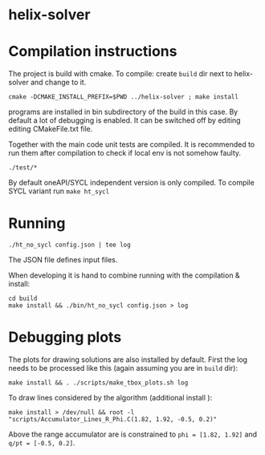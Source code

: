 # helix-solver

# Compilation instructions
The project is build with cmake.
To compile: create `build` dir next to helix-solver and change to it.
```
cmake -DCMAKE_INSTALL_PREFIX=$PWD ../helix-solver ; make install
```
programs are installed in bin subdirectory of the build in this case.
By default a lot of debugging is enabled.
It can be switched off by editing editing CMakeFile.txt file.

Together with the main code unit tests are compiled.
It is recommended to run them after compilation to check if local env is not somehow faulty.
```
./test/*
```

By default oneAPI/SYCL independent version is only compiled.
To compile SYCL variant run `make ht_sycl`

# Running
```
./ht_no_sycl config.json | tee log
```
The JSON file defines input files.

When developing it is hand to combine running with the compilation & install:
```
cd build
make install && ./bin/ht_no_sycl config.json > log
```

# Debugging plots
The plots for drawing solutions are also installed by default.
First the log needs to be processed like this (again assuming you are in `build` dir):
```
make install && . ./scripts/make_tbox_plots.sh log
```
To draw lines considered by the algorithm (additional install ):
```
make install > /dev/null && root -l "scripts/Accumulator_Lines_R_Phi.C(1.82, 1.92, -0.5, 0.2)"
```
Above the range accumulator are is constrained to `phi = [1.82, 1.92]` and `q/pt = [-0.5, 0.2]`.
